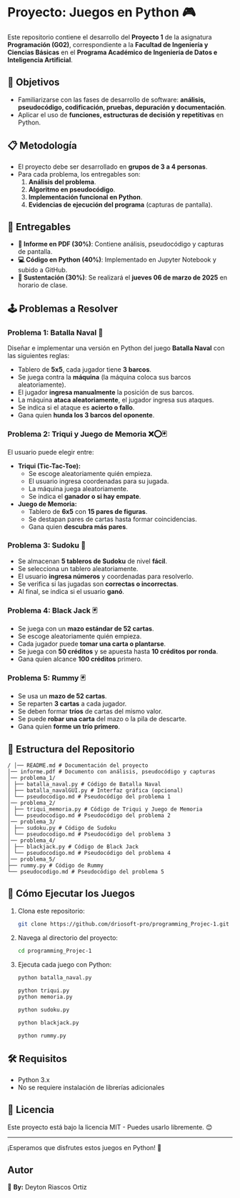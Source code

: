 # Proyecto: Juegos en Python 🎮

Este repositorio contiene el desarrollo del **Proyecto 1** de la asignatura **Programación (G02)**, correspondiente a la **Facultad de Ingeniería y Ciencias Básicas** en el **Programa Académico de Ingeniería de Datos e Inteligencia Artificial**.

## 📌 Objetivos
- Familiarizarse con las fases de desarrollo de software: **análisis, pseudocódigo, codificación, pruebas, depuración y documentación**.
- Aplicar el uso de **funciones, estructuras de decisión y repetitivas** en Python.

## 📋 Metodología
- El proyecto debe ser desarrollado en **grupos de 3 a 4 personas**.
- Para cada problema, los entregables son:
  1. **Análisis del problema**.
  2. **Algoritmo en pseudocódigo**.
  3. **Implementación funcional en Python**.
  4. **Evidencias de ejecución del programa** (capturas de pantalla).

## 📂 Entregables
- **📄 Informe en PDF (30%)**: Contiene análisis, pseudocódigo y capturas de pantalla.
- **💻 Código en Python (40%)**: Implementado en Jupyter Notebook y subido a GitHub.
- **🎤 Sustentación (30%)**: Se realizará el **jueves 06 de marzo de 2025** en horario de clase.

## 🕹️ Problemas a Resolver

### **Problema 1: Batalla Naval** 🚢
Diseñar e implementar una versión en Python del juego **Batalla Naval** con las siguientes reglas:
- Tablero de **5x5**, cada jugador tiene **3 barcos**.
- Se juega contra la **máquina** (la máquina coloca sus barcos aleatoriamente).
- El jugador **ingresa manualmente** la posición de sus barcos.
- La máquina **ataca aleatoriamente**, el jugador ingresa sus ataques.
- Se indica si el ataque es **acierto o fallo**.
- Gana quien **hunda los 3 barcos del oponente**.

### **Problema 2: Triqui y Juego de Memoria** ❌⭕🃏
El usuario puede elegir entre:
- **Triqui (Tic-Tac-Toe):**
  - Se escoge aleatoriamente quién empieza.
  - El usuario ingresa coordenadas para su jugada.
  - La máquina juega aleatoriamente.
  - Se indica el **ganador o si hay empate**.
- **Juego de Memoria:**
  - Tablero de **6x5** con **15 pares de figuras**.
  - Se destapan pares de cartas hasta formar coincidencias.
  - Gana quien **descubra más pares**.

### **Problema 3: Sudoku** 🔢
- Se almacenan **5 tableros de Sudoku** de nivel **fácil**.
- Se selecciona un tablero aleatoriamente.
- El usuario **ingresa números** y coordenadas para resolverlo.
- Se verifica si las jugadas son **correctas o incorrectas**.
- Al final, se indica si el usuario **ganó**.

### **Problema 4: Black Jack** 🃏
- Se juega con un **mazo estándar de 52 cartas**.
- Se escoge aleatoriamente quién empieza.
- Cada jugador puede **tomar una carta o plantarse**.
- Se juega con **50 créditos** y se apuesta hasta **10 créditos por ronda**.
- Gana quien alcance **100 créditos** primero.

### **Problema 5: Rummy** 🃏
- Se usa un **mazo de 52 cartas**.
- Se reparten **3 cartas** a cada jugador.
- Se deben formar **tríos** de cartas del mismo valor.
- Se puede **robar una carta** del mazo o la pila de descarte.
- Gana quien **forme un trío primero**.

## 📂 Estructura del Repositorio
```
/ │── README.md # Documentación del proyecto
│── informe.pdf # Documento con análisis, pseudocódigo y capturas
│── problema_1/
│ ├── batalla_naval.py # Código de Batalla Naval
│ ├── batalla_navalGUI.py # Interfaz gráfica (opcional)
│ └── pseudocodigo.md # Pseudocódigo del problema 1
│── problema_2/
│ ├── triqui_memoria.py # Código de Triqui y Juego de Memoria
│ └── pseudocodigo.md # Pseudocódigo del problema 2
│── problema_3/
│ ├── sudoku.py # Código de Sudoku
│ └── pseudocodigo.md # Pseudocódigo del problema 3
│── problema_4/
│ ├── blackjack.py # Código de Black Jack
│ └── pseudocodigo.md # Pseudocódigo del problema 4
│── problema_5/
├── rummy.py # Código de Rummy
└── pseudocodigo.md # Pseudocódigo del problema 5
```

## 🚀 Cómo Ejecutar los Juegos
1. Clona este repositorio:
   ```bash
   git clone https://github.com/driosoft-pro/programming_Projec-1.git
   ```
2. Navega al directorio del proyecto:
   ```bash
   cd programming_Projec-1
   ```
3. Ejecuta cada juego con Python:
   ```bash
   python batalla_naval.py
   ```
   ```bash
   python triqui.py
   python memoria.py
   ```
   ```bash
   python sudoku.py
   ```
   ```bash
   python blackjack.py
   ```
   ```bash
   python rummy.py
   ```

## 🛠 Requisitos
- Python 3.x
- No se requiere instalación de librerías adicionales

## 📜 Licencia
Este proyecto está bajo la licencia MIT - Puedes usarlo libremente. 😊

---
¡Esperamos que disfrutes estos juegos en Python! 🚀

## Autor
📌 **By:** Deyton Riascos Ortiz